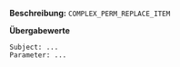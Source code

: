 
**Beschreibung:** `COMPLEX_PERM_REPLACE_ITEM`

**Übergabewerte**

```
Subject: ...
Parameter: ...
```
